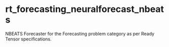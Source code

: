 # rt_forecasting_neuralforecast_nbeats
NBEATS Forecaster for the Forecasting problem category as per Ready Tensor specifications.
